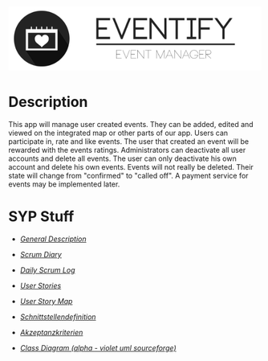 # ![Picture](./misc/res/banner.png)

# Description

This app will manage user created events. They can be added, edited and viewed on the integrated map or other parts of our app. Users can participate in, rate and like events. The user that created an event will be rewarded with the events ratings. Administrators can deactivate all user accounts and delete all events. The user can only deactivate his own account and delete his own events. Events will not really be deleted. Their state will change from "confirmed" to "called off". A payment service for events may be implemented later.

# SYP Stuff

* *[General Description](https://htlvillachat-my.sharepoint.com/:w:/g/personal/winklerc_edu_htl-villach_at/EbAvtVUywLBAstYna4mbRVABu-LJ61s3_ly-v8ELw9-Jmg?e=cTvQP9)*

* *[Scrum Diary](https://htlvillachat-my.sharepoint.com/:x:/g/personal/winklerc_edu_htl-villach_at/EcPqzjz8_aVMnSdCNvz_rXUBaGldYmZRuDGrJQCu9_faUg?e=L8xzrw)*

* *[Daily Scrum Log](https://htlvillachat-my.sharepoint.com/:x:/g/personal/winklerc_edu_htl-villach_at/EXtbpCOansBAoR7AqLHziX0BhJlfjjP077jxgPgL7cal_A?e=qxp9wd)*

* *[User Stories](https://htlvillachat-my.sharepoint.com/:w:/g/personal/winklerc_edu_htl-villach_at/EUmzPwoXzbZFs3ojCz2KYNUBqhjcG0TBia4W-uYe5KzEYw?e=QhVqnu)*

* *[User Story Map](https://github.com/Chris6077/Eventify/blob/master/misc/syp/SM.pdf)*

* *[Schnittstellendefinition](https://htlvillachat-my.sharepoint.com/:w:/g/personal/winklerc_edu_htl-villach_at/Ecna0Q--hulLnKaud-q1ATgBdUgAsIqeprQZuKkLSFXxVQ?e=NY39gD)*

* *[Akzeptanzkriterien](https://htlvillachat-my.sharepoint.com/:w:/g/personal/winklerc_edu_htl-villach_at/EWKYWMxxgSVFk8PcSJsaWOABvfcUlnKE-nCgzaNNNYeKKw?e=fTZHrs)*

* *[Class Diagram (alpha - violet uml sourceforge)](./misc/syp/Eventify.class.violet.html)*
